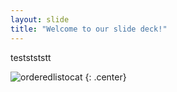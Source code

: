 ```yaml
---
layout: slide
title: "Welcome to our slide deck!"
---
```


teststststt

![orderedlistocat](https://octodex.github.com/images/orderedlistocat.png)
{: .center}
